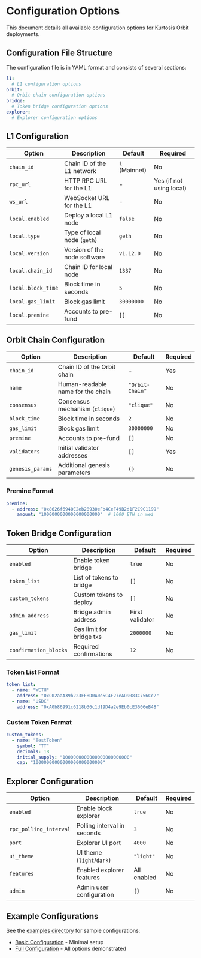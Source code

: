 # Configuration Options

This document details all available configuration options for Kurtosis Orbit deployments.

## Configuration File Structure

The configuration file is in YAML format and consists of several sections:

```yaml
l1:
  # L1 configuration options
orbit:
  # Orbit chain configuration options
bridge:
  # Token bridge configuration options
explorer:
  # Explorer configuration options
```

## L1 Configuration

| Option | Description | Default | Required |
|--------|-------------|---------|----------|
| `chain_id` | Chain ID of the L1 network | `1` (Mainnet) | No |
| `rpc_url` | HTTP RPC URL for the L1 | - | Yes (if not using local) |
| `ws_url` | WebSocket URL for the L1 | - | No |
| `local.enabled` | Deploy a local L1 node | `false` | No |
| `local.type` | Type of local node (`geth`) | `geth` | No |
| `local.version` | Version of the node software | `v1.12.0` | No |
| `local.chain_id` | Chain ID for local node | `1337` | No |
| `local.block_time` | Block time in seconds | `5` | No |
| `local.gas_limit` | Block gas limit | `30000000` | No |
| `local.premine` | Accounts to pre-fund | `[]` | No |

## Orbit Chain Configuration

| Option | Description | Default | Required |
|--------|-------------|---------|----------|
| `chain_id` | Chain ID of the Orbit chain | - | Yes |
| `name` | Human-readable name for the chain | `"Orbit-Chain"` | No |
| `consensus` | Consensus mechanism (`clique`) | `"clique"` | No |
| `block_time` | Block time in seconds | `2` | No |
| `gas_limit` | Block gas limit | `30000000` | No |
| `premine` | Accounts to pre-fund | `[]` | No |
| `validators` | Initial validator addresses | `[]` | Yes |
| `genesis_params` | Additional genesis parameters | `{}` | No |

### Premine Format

```yaml
premine:
  - address: "0x8626f6940E2eb28930eFb4CeF49B2d1F2C9C1199"
    amount: "1000000000000000000000"  # 1000 ETH in wei
```

## Token Bridge Configuration

| Option | Description | Default | Required |
|--------|-------------|---------|----------|
| `enabled` | Enable token bridge | `true` | No |
| `token_list` | List of tokens to bridge | `[]` | No |
| `custom_tokens` | Custom tokens to deploy | `[]` | No |
| `admin_address` | Bridge admin address | First validator | No |
| `gas_limit` | Gas limit for bridge txs | `2000000` | No |
| `confirmation_blocks` | Required confirmations | `12` | No |

### Token List Format

```yaml
token_list:
  - name: "WETH"
    address: "0xC02aaA39b223FE8D0A0e5C4F27eAD9083C756Cc2"
  - name: "USDC"
    address: "0xA0b86991c6218b36c1d19D4a2e9Eb0cE3606eB48"
```

### Custom Token Format

```yaml
custom_tokens:
  - name: "TestToken"
    symbol: "TT"
    decimals: 18
    initial_supply: "1000000000000000000000000"
    cap: "10000000000000000000000000"
```

## Explorer Configuration

| Option | Description | Default | Required |
|--------|-------------|---------|----------|
| `enabled` | Enable block explorer | `true` | No |
| `rpc_polling_interval` | Polling interval in seconds | `3` | No |
| `port` | Explorer UI port | `4000` | No |
| `ui_theme` | UI theme (`light`/`dark`) | `"light"` | No |
| `features` | Enabled explorer features | All enabled | No |
| `admin` | Admin user configuration | `{}` | No |

## Example Configurations

See the [examples directory](../config/examples/) for sample configurations:

- [Basic Configuration](../config/examples/basic.yml) - Minimal setup
- [Full Configuration](../config/examples/full.yml) - All options demonstrated
